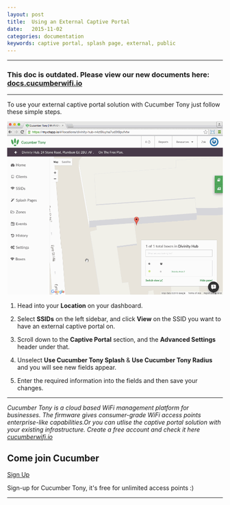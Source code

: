 ```yaml
---
layout: post
title:  Using an External Captive Portal
date:   2015-11-02
categories: documentation
keywords: captive portal, splash page, external, public
---
```


<hr>
<h3>This doc is outdated. Please view our new documents here:<br>
<a href="http://docs.cucumberwifi.io/">docs.cucumberwifi.io</a></h3>
<hr>

To use your external captive portal solution with Cucumber Tony just follow these simple steps.

<div class="mdl-typography--text-center">
<img src="/images/community/tutorials/external-captive-portal/externalsplash.gif">
</div>

1. Head into your **Location** on your dashboard.

2. Select **SSIDs** on the left sidebar, and click **View** on the SSID you want to have an external captive portal on.

2. Scroll down to the **Captive Portal** section, and the **Advanced Settings** header under that.

3. Unselect **Use Cucumber Tony Splash** & **Use Cucumber Tony Radius** and you will see new fields appear.

4. Enter the required information into the fields and then save your changes.

<hr>

*Cucumber Tony is a cloud based WiFi management platform for businesses. The firmware gives consumer-grade WiFi access points enterprise-like capabilities.Or you can utlise the captive portal solution with your existing infrastructure. Create a free account and check it here <a href="https://cucumberwifi.io">cucumberwifi.io</a>*

<div class="mdl-typography--text-center">

<h2>Come join Cucumber</h2>

<a href="https://my.ctapp.io/#/create" class="button success">Sign Up</a><br>

<p>Sign-up for Cucumber Tony, it's free for unlimited access points :)</p>

<hr>

</div>
